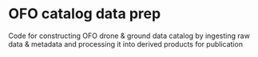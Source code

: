# OFO catalog data prep

Code for constructing OFO drone & ground data catalog by ingesting raw data & metadata and processing it into derived products for publication
